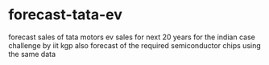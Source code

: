 # forecast-tata-ev
forecast sales of tata motors ev sales for next 20 years for the indian case challenge by iit kgp
also forecast of the required semiconductor chips using the same data 
